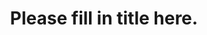 ---
title: "Please fill in title here."
link: "Please Put url Link here"
month: "Please put month here"
year: 2001
lang: "fr"
---